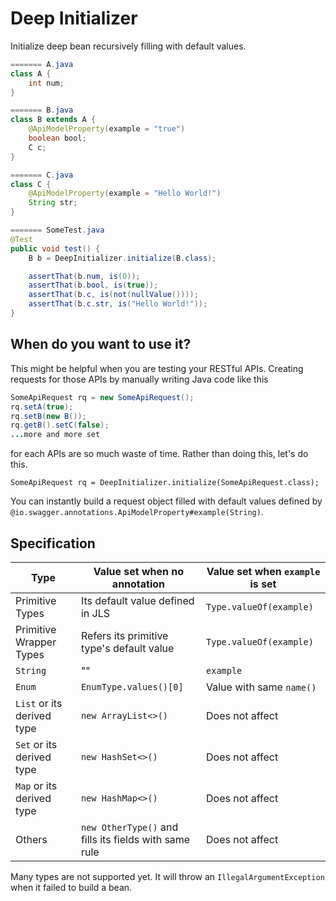 # Deep Initializer

Initialize deep bean recursively filling with default values.

```java
======= A.java
class A {
    int num;
}

======= B.java
class B extends A {
    @ApiModelProperty(example = "true")
    boolean bool;
    C c;
}

======= C.java
class C {
    @ApiModelProperty(example = "Hello World!")
    String str;
}

======= SomeTest.java
@Test
public void test() {
    B b = DeepInitializer.initialize(B.class);

    assertThat(b.num, is(0));
    assertThat(b.bool, is(true));
    assertThat(b.c, is(not(nullValue())));
    assertThat(b.c.str, is("Hello World!"));
}
```

## When do you want to use it?
This might be helpful when you are testing your RESTful APIs. Creating requests for those APIs by manually writing Java code like this

```java
SomeApiRequest rq = new SomeApiRequest();
rq.setA(true);
rq.setB(new B());
rq.getB().setC(false);
...more and more set
```

for each APIs are so much waste of time. Rather than doing this, let's do this.

```
SomeApiRequest rq = DeepInitializer.initialize(SomeApiRequest.class);
```

You can instantly build a request object filled with default values defined by `@io.swagger.annotations.ApiModelProperty#example(String)`.

## Specification
| Type | Value set when no annotation | Value set when `example` is set |
|---|---|---|
| Primitive Types | Its default value defined in JLS | `Type.valueOf(example)` |
| Primitive Wrapper Types | Refers its primitive type's default value | `Type.valueOf(example)` |
| `String` | "" | `example`|
| `Enum`| `EnumType.values()[0]`| Value with same `name()` |
| `List` or its derived type | `new ArrayList<>()` | Does not affect |
| `Set` or its derived type | `new HashSet<>()` | Does not affect |
| `Map` or its derived type | `new HashMap<>()` | Does not affect |
| Others | `new OtherType()` and fills its fields with same rule | Does not affect |

Many types are not supported yet. It will throw an `IllegalArgumentException` when it failed to build a bean.

